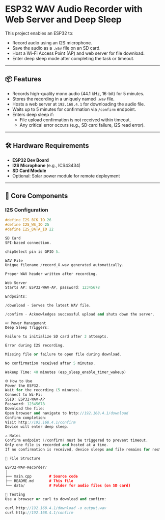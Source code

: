 # ESP32 WAV Audio Recorder with Web Server and Deep Sleep

This project enables an ESP32 to:
- Record audio using an I2S microphone.
- Save the audio as a `.wav` file on an SD card.
- Host a Wi-Fi Access Point (AP) and web server for file download.
- Enter deep sleep mode after completing the task or timeout.

---

## 📦 Features

- Records high-quality mono audio (44.1 kHz, 16-bit) for 5 minutes.
- Stores the recording in a uniquely named `.wav` file.
- Hosts a web server at `192.168.4.1` for downloading the audio file.
- Waits up to 5 minutes for confirmation via `/confirm` endpoint.
- Enters deep sleep if:
  - File upload confirmation is not received within timeout.
  - Any critical error occurs (e.g., SD card failure, I2S read error).

---

## 🛠️ Hardware Requirements

- **ESP32 Dev Board**
- **I2S Microphone** (e.g., ICS43434)
- **SD Card Module**
- Optional: Solar power module for remote deployment

---

## 🧠 Core Components

### I2S Configuration

```cpp
#define I2S_BCK_IO 26
#define I2S_WS_IO 25
#define I2S_DATA_IO 22

SD Card
SPI-based connection.

chipSelect pin is GPIO 5.

WAV File
Unique filename /record_X.wav generated automatically.

Proper WAV header written after recording.

Web Server
Starts AP: ESP32-WAV-AP, password: 12345678

Endpoints:

/download - Serves the latest WAV file.

/confirm - Acknowledges successful upload and shuts down the server.

💤 Power Management
Deep Sleep Triggers:

Failure to initialize SD card after 3 attempts.

Error during I2S recording.

Missing file or failure to open file during download.

No confirmation received after 5 minutes.

Wakeup Time: 40 minutes (esp_sleep_enable_timer_wakeup)

🌐 How to Use
Power the ESP32.
Wait for the recording (5 minutes).
Connect to Wi-Fi:
SSID: ESP32-WAV-AP
Password: 12345678
Download the file:
Open browser and navigate to http://192.168.4.1/download
Confirm completion:
Visit http://192.168.4.1/confirm
Device will enter deep sleep.

⚠️ Notes
Confirm endpoint (/confirm) must be triggered to prevent timeout.
Only one file is recorded and hosted at a time.
If no confirmation is received, device sleeps and file remains for next session.

📁 File Structure

ESP32-WAV-Recorder/
│
├── main.cpp        # Source code
├── README.md       # This file
└── data/           # Folder for audio files (on SD card)

🧪 Testing
Use a browser or curl to download and confirm:

curl http://192.168.4.1/download -o output.wav
curl http://192.168.4.1/confirm

